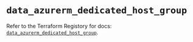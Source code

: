 # `data_azurerm_dedicated_host_group`

Refer to the Terraform Registory for docs: [`data_azurerm_dedicated_host_group`](https://registry.terraform.io/providers/hashicorp/azurerm/3.61.0/docs/data-sources/dedicated_host_group).
